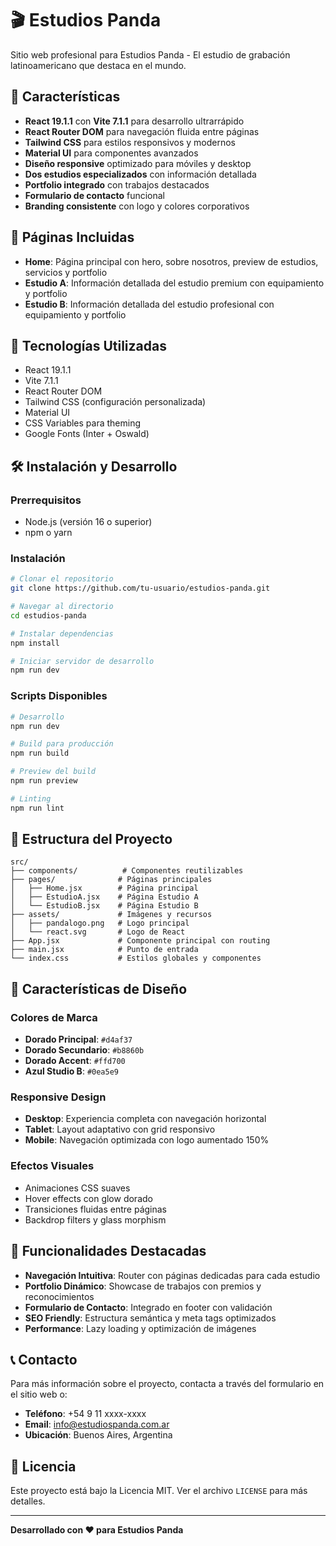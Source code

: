 # 🎬 Estudios Panda

Sitio web profesional para Estudios Panda - El estudio de grabación latinoamericano que destaca en el mundo.

## 🚀 Características

- **React 19.1.1** con **Vite 7.1.1** para desarrollo ultrarrápido
- **React Router DOM** para navegación fluida entre páginas
- **Tailwind CSS** para estilos responsivos y modernos
- **Material UI** para componentes avanzados
- **Diseño responsive** optimizado para móviles y desktop
- **Dos estudios especializados** con información detallada
- **Portfolio integrado** con trabajos destacados
- **Formulario de contacto** funcional
- **Branding consistente** con logo y colores corporativos

## 📱 Páginas Incluidas

- **Home**: Página principal con hero, sobre nosotros, preview de estudios, servicios y portfolio
- **Estudio A**: Información detallada del estudio premium con equipamiento y portfolio
- **Estudio B**: Información detallada del estudio profesional con equipamiento y portfolio

## 🎨 Tecnologías Utilizadas

- React 19.1.1
- Vite 7.1.1
- React Router DOM
- Tailwind CSS (configuración personalizada)
- Material UI
- CSS Variables para theming
- Google Fonts (Inter + Oswald)

## 🛠️ Instalación y Desarrollo

### Prerrequisitos
- Node.js (versión 16 o superior)
- npm o yarn

### Instalación
```bash
# Clonar el repositorio
git clone https://github.com/tu-usuario/estudios-panda.git

# Navegar al directorio
cd estudios-panda

# Instalar dependencias
npm install

# Iniciar servidor de desarrollo
npm run dev
```

### Scripts Disponibles

```bash
# Desarrollo
npm run dev

# Build para producción
npm run build

# Preview del build
npm run preview

# Linting
npm run lint
```

## 📂 Estructura del Proyecto

```
src/
├── components/          # Componentes reutilizables
├── pages/              # Páginas principales
│   ├── Home.jsx        # Página principal
│   ├── EstudioA.jsx    # Página Estudio A
│   └── EstudioB.jsx    # Página Estudio B
├── assets/             # Imágenes y recursos
│   ├── pandalogo.png   # Logo principal
│   └── react.svg       # Logo de React
├── App.jsx             # Componente principal con routing
├── main.jsx            # Punto de entrada
└── index.css           # Estilos globales y componentes
```

## 🎯 Características de Diseño

### Colores de Marca
- **Dorado Principal**: `#d4af37`
- **Dorado Secundario**: `#b8860b`
- **Dorado Accent**: `#ffd700`
- **Azul Studio B**: `#0ea5e9`

### Responsive Design
- **Desktop**: Experiencia completa con navegación horizontal
- **Tablet**: Layout adaptativo con grid responsivo
- **Mobile**: Navegación optimizada con logo aumentado 150%

### Efectos Visuales
- Animaciones CSS suaves
- Hover effects con glow dorado
- Transiciones fluidas entre páginas
- Backdrop filters y glass morphism

## 🌟 Funcionalidades Destacadas

- **Navegación Intuitiva**: Router con páginas dedicadas para cada estudio
- **Portfolio Dinámico**: Showcase de trabajos con premios y reconocimientos
- **Formulario de Contacto**: Integrado en footer con validación
- **SEO Friendly**: Estructura semántica y meta tags optimizados
- **Performance**: Lazy loading y optimización de imágenes

## 📞 Contacto

Para más información sobre el proyecto, contacta a través del formulario en el sitio web o:

- **Teléfono**: +54 9 11 xxxx-xxxx
- **Email**: info@estudiospanda.com.ar
- **Ubicación**: Buenos Aires, Argentina

## 📄 Licencia

Este proyecto está bajo la Licencia MIT. Ver el archivo `LICENSE` para más detalles.

---

**Desarrollado con ❤️ para Estudios Panda**
